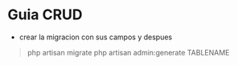 # Guia CRUD

- crear la migracion con sus campos y despues
> php artisan migrate
> php artisan admin:generate TABLENAME
